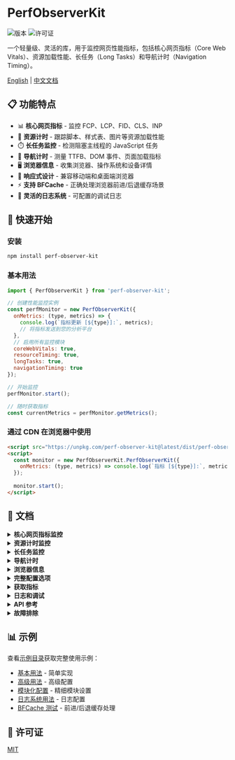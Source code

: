 # PerfObserverKit

![版本](https://img.shields.io/npm/v/perf-observer-kit)
![许可证](https://img.shields.io/npm/l/perf-observer-kit)

一个轻量级、灵活的库，用于监控网页性能指标，包括核心网页指标（Core Web Vitals）、资源加载性能、长任务（Long Tasks）和导航计时（Navigation Timing）。

[English](https://github.com/SailingCoder/perf-observer-kit/blob/main/README.md) | [中文文档](https://github.com/SailingCoder/perf-observer-kit/blob/main/README_CN.md)

## 📋 功能特点

- 📊 **核心网页指标** - 监控 FCP、LCP、FID、CLS、INP
- 🔄 **资源计时** - 跟踪脚本、样式表、图片等资源加载性能
- ⏱️ **长任务监控** - 检测阻塞主线程的 JavaScript 任务
- 🧭 **导航计时** - 测量 TTFB、DOM 事件、页面加载指标
- 🖥️ **浏览器信息** - 收集浏览器、操作系统和设备详情
- 📱 **响应式设计** - 兼容移动端和桌面端浏览器
- ⚡ **支持 BFCache** - 正确处理浏览器前进/后退缓存场景
- 📝 **灵活的日志系统** - 可配置的调试日志

## 🚀 快速开始

### 安装

```bash
npm install perf-observer-kit
```

### 基本用法

```javascript
import { PerfObserverKit } from 'perf-observer-kit';

// 创建性能监控实例
const perfMonitor = new PerfObserverKit({
  onMetrics: (type, metrics) => {
    console.log(`指标更新 [${type}]:`, metrics);
    // 将指标发送到您的分析平台
  },
  // 启用所有监控模块
  coreWebVitals: true,
  resourceTiming: true,
  longTasks: true,
  navigationTiming: true
});

// 开始监控
perfMonitor.start();

// 随时获取指标
const currentMetrics = perfMonitor.getMetrics();
```

### 通过 CDN 在浏览器中使用

```html
<script src="https://unpkg.com/perf-observer-kit@latest/dist/perf-observer-kit.browser.js"></script>
<script>
  const monitor = new PerfObserverKit.PerfObserverKit({
    onMetrics: (type, metrics) => console.log(`指标 [${type}]:`, metrics)
  });
  
  monitor.start();
</script>
```

## 📖 文档

<details>
<summary><b>核心网页指标监控</b></summary>

```javascript
const perfMonitor = new PerfObserverKit({
  coreWebVitals: {
    enabled: true,       // 启用核心网页指标监控
    fcp: true,           // 首次内容绘制
    lcp: true,           // 最大内容绘制
    fid: true,           // 首次输入延迟
    cls: true,           // 累积布局偏移
    inp: true            // 交互到下一次绘制
  }
});
```

**阈值标准:**
- FCP: 良好 ≤ 1.8秒, 差 > 3.0秒
- LCP: 良好 ≤ 2.5秒, 差 > 4.0秒
- FID: 良好 ≤ 100毫秒, 差 > 300毫秒
- CLS: 良好 ≤ 0.1, 差 > 0.25
- INP: 良好 ≤ 200毫秒, 差 > 500毫秒

[了解更多关于核心网页指标](https://web.dev/vitals/)
</details>

<details>
<summary><b>资源计时监控</b></summary>

```javascript
const perfMonitor = new PerfObserverKit({
  resourceTiming: {
    enabled: true,
    excludedPatterns: [/analytics\.com/, /tracker/],  // 排除分析工具
    allowedTypes: ['script', 'img', 'css', 'fetch'],  // 要监控的类型
    maxEntries: 500                                   // 最大存储条目数
  }
});
```

捕获资源加载的详细信息：
- 资源 URL 和类型
- 加载时长和大小
- 首字节时间 (TTFB)
- 连接和处理时间
</details>

<details>
<summary><b>长任务监控</b></summary>

```javascript
const perfMonitor = new PerfObserverKit({
  longTasks: {
    enabled: true,      // 启用长任务监控
    threshold: 50,      // 任务时长阈值（毫秒）
    maxEntries: 100     // 最大存储条目数
  }
});
```

检测阻塞主线程超过 50 毫秒的 JavaScript 任务，提供：
- 任务持续时间
- 任务归属（脚本来源）
- 任务开始时间
</details>

<details>
<summary><b>导航计时</b></summary>

```javascript
const perfMonitor = new PerfObserverKit({
  navigationTiming: {
    enabled: true,           // 启用导航计时
    includeRawTiming: false  // 包含原始性能条目
  }
});
```

测量关键页面加载指标：
- TTFB (首字节时间)
- DOM Content Loaded (DOM 内容加载完成)
- Load Event (加载事件)
- 网络连接详情
</details>

<details>
<summary><b>浏览器信息</b></summary>

```javascript
const perfMonitor = new PerfObserverKit({
  browserInfo: {
    enabled: true,             // 默认启用
    trackResize: true,         // 窗口大小变化时更新
    includeOSDetails: true,    // 包含操作系统信息
    includeSizeInfo: true      // 包含屏幕/窗口大小
  }
});
```

**注意：** 浏览器信息是唯一默认启用的模块。
</details>

<details>
<summary><b>完整配置选项</b></summary>

```javascript
const perfMonitor = new PerfObserverKit({
  // 指标回调 - 指标更新时调用
  onMetrics: (type, metrics) => {
    console.log(`指标更新 [${type}]:`, metrics);
  },
  
  // 通用设置
  debug: false,              // 启用调试模式（详细日志）
  logLevel: 2,               // 0:无, 1:错误, 2:警告, 3:信息, 4:调试
  autoStart: false,          // 自动开始监控
  samplingRate: 0,           // 采样率 (0-1), 0 = 不采样
  
  // 模块配置
  coreWebVitals: true,       // 启用核心网页指标（布尔值或对象）
  resourceTiming: true,      // 启用资源计时（布尔值或对象）
  longTasks: true,           // 启用长任务（布尔值或对象）
  navigationTiming: true,    // 启用导航计时（布尔值或对象）
  browserInfo: true          // 启用浏览器信息（布尔值或对象）
});
```
</details>

<details>
<summary><b>获取指标</b></summary>

```javascript
// 随时获取当前指标
const metrics = perfMonitor.getMetrics();

// 核心网页指标
console.log(metrics.coreWebVitals.fcp);  // 首次内容绘制
console.log(metrics.coreWebVitals.lcp);  // 最大内容绘制
console.log(metrics.coreWebVitals.fid);  // 首次输入延迟
console.log(metrics.coreWebVitals.cls);  // 累积布局偏移
console.log(metrics.coreWebVitals.inp);  // 交互到下一次绘制

// 资源
console.log(metrics.resources);          // 资源指标数组

// 长任务
console.log(metrics.longTasks);          // 长任务数组

// 导航计时
console.log(metrics.navigation.ttfb);    // 首字节时间
```
</details>

<details>
<summary><b>日志和调试</b></summary>

```javascript
// 初始化时启用调试模式
const perfMonitor = new PerfObserverKit({
  debug: true                // 设置日志级别为 DEBUG
});

// 初始化后调整日志级别
perfMonitor.setLogLevel(4);  // 4 = DEBUG（最详细）
perfMonitor.setDebugMode(true);  // 启用调试模式

// 清除收集的指标
perfMonitor.clearMetrics();
```

日志级别：
- 0: NONE - 无日志
- 1: ERROR - 仅错误
- 2: WARN - 警告和错误（默认）
- 3: INFO - 信息、警告和错误
- 4: DEBUG - 详细调试信息
</details>

<details>
<summary><b>API 参考</b></summary>

### 方法

| 方法 | 描述 |
|--------|-------------|
| `start()` | 开始监控性能指标 |
| `stop()` | 停止监控性能指标 |
| `getMetrics()` | 获取当前收集的指标 |
| `clearMetrics()` | 清除所有收集的指标 |
| `setLogLevel(level)` | 设置日志级别 (0-4) |
| `setDebugMode(enabled)` | 启用或禁用调试模式 |

### 事件类型

`MetricType` 枚举值：
- `WEB_VITALS` - 核心网页指标
- `RESOURCES` - 资源计时指标
- `LONG_TASKS` - 长任务指标
- `NAVIGATION` - 导航计时指标
- `BROWSER_INFO` - 浏览器信息指标
</details>

<details>
<summary><b>故障排除</b></summary>

### "PerfObserverKit is not defined" 错误

如果在浏览器中遇到此错误，请确保使用正确的浏览器构建版本：

```html
<!-- 在浏览器环境中总是使用浏览器构建版本 -->
<script src="https://unpkg.com/perf-observer-kit@latest/dist/perf-observer-kit.browser.js"></script>
```

不要在浏览器代码中直接使用非浏览器构建版本：

```html
<!-- ❌ 不要在浏览器环境中使用这个 -->
<script src="https://unpkg.com/perf-observer-kit@latest/dist/index.js"></script>
```

### 浏览器兼容性

本库主要依赖于：
- Performance API
- PerformanceObserver
- 性能条目类型：largest-contentful-paint, first-input, layout-shift 等

对于不支持某些性能指标的浏览器，库会优雅降级，只收集支持的指标。
</details>

## 📊 示例

查看[示例目录](https://github.com/SailingCoder/perf-observer-kit/blob/main/examples)获取完整使用示例：

- [基本用法](https://github.com/SailingCoder/perf-observer-kit/blob/main/examples/basic-usage.html) - 简单实现
- [高级用法](https://github.com/SailingCoder/perf-observer-kit/blob/main/examples/advanced-usage.html) - 高级配置
- [模块化配置](https://github.com/SailingCoder/perf-observer-kit/blob/main/examples/modular-config.html) - 精细模块设置
- [日志系统用法](https://github.com/SailingCoder/perf-observer-kit/blob/main/examples/logger-usage.html) - 日志配置
- [BFCache 测试](https://github.com/SailingCoder/perf-observer-kit/blob/main/examples/test-bfcache.html) - 前进/后退缓存处理

## 📄 许可证

[MIT](LICENSE)